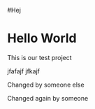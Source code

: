 #Hej

# Hello World

This is our test project

jfafajf jfkajf

Changed by someone else

Changed again by someone
